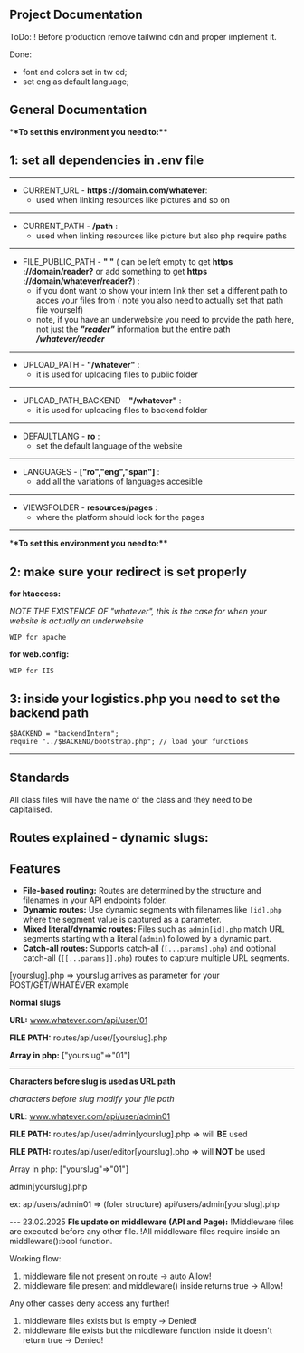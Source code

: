 ## Project Documentation

ToDo:
! Before production remove tailwind cdn and proper implement it.

Done:

- font and colors set in tw cd;
- set eng as default language;

## General Documentation

\***\*To set this environment you need to:\*\***

## 1: set all dependencies in .env file

---

- CURRENT_URL - **https ://domain.com/whatever**:
  - used when linking resources like pictures and so on

---

- CURRENT_PATH - **/path** :
  - used when linking resources like picture but also php require paths

---

- FILE_PUBLIC_PATH - **" "** ( can be left empty to get **https ://domain/reader?** or add something to get **https ://domain/whatever/reader?**) :
  - if you dont want to show your intern link then set a different path to acces your files from ( note you also need to actually set that path file yourself)
  - note, if you have an underwebsite you need to provide the path here, not just the _**"reader"**_ information but the entire path _**/whatever/reader**_

---

- UPLOAD_PATH - **"/whatever"** :
  - it is used for uploading files to public folder

---

- UPLOAD_PATH_BACKEND - **"/whatever"** :
  - it is used for uploading files to backend folder

---

- DEFAULTLANG - **ro** :
  - set the default language of the website

---

- LANGUAGES - **["ro","eng","span"]** :
  - add all the variations of languages accesible

---

- VIEWSFOLDER - **resources/pages** :
  - where the platform should look for the pages

---

\***\*To set this environment you need to:\*\***

## 2: make sure your redirect is set properly

**for htaccess:**

_NOTE THE EXISTENCE OF "whatever", this is the case for when your website is actually an underwebsite_

```
WIP for apache
```

**for web.config:**

```
WIP for IIS
```

## 3: inside your logistics.php you need to set the backend path

```
$BACKEND = "backendIntern";
require "../$BACKEND/bootstrap.php"; // load your functions
```

---

## Standards

All class files will have the name of the class and they need to be capitalised.

## Routes explained - dynamic slugs:

## Features

- **File-based routing:** Routes are determined by the structure and filenames in your API endpoints folder.
- **Dynamic routes:** Use dynamic segments with filenames like `[id].php` where the segment value is captured as a parameter.
- **Mixed literal/dynamic routes:** Files such as `admin[id].php` match URL segments starting with a literal (`admin`) followed by a dynamic part.
- **Catch-all routes:** Supports catch-all (`[...params].php`) and optional catch-all (`[[...params]].php`) routes to capture multiple URL segments.

[yourslug].php => yourslug arrives as parameter for your POST/GET/WHATEVER example

**Normal slugs**

**URL:** www.whatever.com/api/user/01

**FILE PATH:** routes/api/user/[yourslug].php

**Array in php:** ["yourslug"=>"01"]

---

**Characters before slug is used as URL path**

_characters before slug modify your file path_

**URL**: www.whatever.com/api/user/admin01

**FILE PATH:** routes/api/user/admin[yourslug].php => will **BE** used

**FILE PATH:** routes/api/user/editor[yourslug].php => will **NOT** be used

Array in php: ["yourslug"=>"01"]

admin[yourslug].php

ex: api/users/admin01 => (foler structure) api/users/admin[yourslug].php

--- 23.02.2025
**Fls update on middleware (API and Page):**
!Middleware files are executed before any other file.
!All middleware files require inside an middleware():bool function.

Working flow:

1.  middleware file not present on route -> auto Allow!
2.  middleware file present and middleware() inside returns true -> Allow!

Any other casses deny access any further!

1. middleware files exists but is empty -> Denied!
2. middleware file exists but the middleware function inside it doesn't return true -> Denied!
